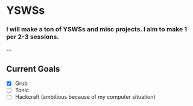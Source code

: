 # YSWSs

### I will make a ton of YSWSs and misc projects. I aim to make 1 per 2-3 sessions.
--

## Current Goals

- [x] Grub
- [ ] Tonic
- [ ] Hackcraft (ambitious because of my computer situation)
